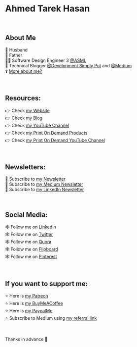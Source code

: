# Ahmed Tarek Hasan

<br/>

## About Me
👫 Husband<br/>
👦 Father<br/>
👨‍💻 Software Design Engineer 3 [@ASML][ASML]<br/>
📰 Technical Blogger [@Development Simply Put][DSP Blog] and [@Medium][Medium Blog]<br/>
❓ [More about me?][DSP About Me]<br/>

<br/>

## Resources:
👉 Check [my Website][DSP Website]<br/>
👉 Check [my Blog][DSP Blog]<br/>
👉 Check [my YouTube Channel][DSP YouTube Channel]<br/>
👉 Check [my Print On Demand Products][DSP Stylish Designs]<br/>
👉 Check [my Print On Demand YouTube Channel][DSP Stylish Designs YouTube Channel]<br/>

<br/>

## Newsletters:
📰 Subscribe to [my Newsletter][DSP Subscribe]<br/>
📰 Subscribe to [my Medium Newsletter][Medium Subscribe]<br/>
📰 Subscribe to [my LinkedIn Newsletter][LinkedIn Newsletter]<br/>

<br/>

## Social Media:
🕸 Follow me on [LinkedIn][LinkedIn]<br/>
🕸 Follow me on [Twitter][Twitter]<br/>
🕸 Follow me on [Quora][Quora]<br/>
🕸 Follow me on [Flipboard][Flipboard]<br/>
🕸 Follow me on [Pinterest][Pinterest]<br/>

<br/>

## If you want to support me:
⭐ Here is [my Patreon][Patreon]<br/>
⭐ Here is [my BuyMeACoffee][BuyMeACoffee]<br/>
⭐ Here is [my PaypalMe][PaypalMe]<br/>
⭐ Subscribe to Medium using [my referral link][Medium Membership]<br/>

<br/>

Thanks in advance 🙂

[Ahmed Tarek Hasan]: https://www.developmentsimplyput.com
[DSP Website]: https://www.developmentsimplyput.com
[DSP Blog]: https://www.developmentsimplyput.com/blog
[DSP About Me]: https://www.developmentsimplyput.com/about-me
[DSP Subscribe]: https://www.developmentsimplyput.com/subscribe
[DSP YouTube Channel]: https://www.youtube.com/@developmentsimplyput
[DSP Stylish Designs]: https://www.developmentsimplyput.com/dsp-stylish-designs
[DSP Stylish Designs YouTube Channel]: https://www.youtube.com/@DSPStylishDesigns

[Medium Blog]: https://medium.com/@eng_ahmed.tarek
[Medium Membership]: https://medium.com/@eng_ahmed.tarek/membership
[Medium Subscribe]: https://medium.com/subscribe/@eng_ahmed.tarek

[Pinterest]: https://nl.pinterest.com/ahmedtarekhasan
[Quora]: https://www.quora.com/profile/Ahmed-Tarek-1027
[Flipboard]: https://flipboard.com/@ahmedtarekhasan
[Twitter]: https://twitter.com/AhmedTarekHasa1
[LinkedIn]: https://www.linkedin.com/in/atarekhasan/
[LinkedIn Newsletter]: https://www.linkedin.com/newsletters/development-simply-put-6866647119655247872/

[ASML]: https://www.asml.com

[Patreon]: http://patreon.com/ahmedtarekhasan
[BuyMeACoffee]: https://www.buymeacoffee.com/ahmedtarekhasan
[PaypalMe]: https://www.paypal.com/paypalme/DevelopmentSimplyPut
  
  
<!--
**AhmedTarekHasan/AhmedTarekHasan** is a ✨ _special_ ✨ repository because its `README.md` (this file) appears on your GitHub profile.

Here are some ideas to get you started:

- 🔭 I’m currently working on ...
- 🌱 I’m currently learning ...
- 👯 I’m looking to collaborate on ...
- 🤔 I’m looking for help with ...
- 💬 Ask me about ...
- 📫 How to reach me: ...
- 😄 Pronouns: ...
- ⚡ Fun fact: ...
-->

